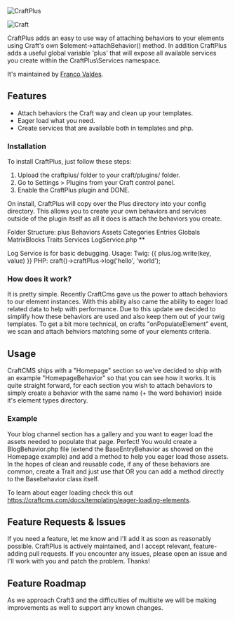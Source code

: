 ![CraftPlus](http://i.imgur.com/WOyDB0x.png)

![Craft](https://img.shields.io/badge/craft-v2.6-red.svg)

CraftPlus adds an easy to use way of attaching behaviors to your elements using Craft's own $element->attachBehavior() method. 
In addition CraftPlus adds a useful global variable 'plus' that will expose all available services you create within the CraftPlus\Services namespace.

It's maintained by [Franco Valdes](https://github.com/fvaldes33).


## Features
- Attach behaviors the Craft way and clean up your templates.
- Eager load what you need.
- Create services that are available both in templates and php.

### Installation

To install CraftPlus, just follow these steps:

1. Upload the craftplus/ folder to your craft/plugins/ folder.
2. Go to Settings > Plugins from your Craft control panel.
3. Enable the CraftPlus plugin and DONE.

On install, CraftPlus will copy over the Plus directory into your config directory.
This allows you to create your own behaviors and services outside of the plugin itself 
as all it does is attach the behaviors you create. 

Folder Structure:
    plus
        Behaviors
            Assets
            Categories
            Entries
            Globals
            MatrixBlocks
            Traits
        Services
            LogService.php **

Log Service is for basic debugging. 
    Usage: 
        Twig: {{ plus.log.write(key, value) }}
        PHP: craft()->craftPlus->log('hello', 'world');

### How does it work?

It is pretty simple. Recently CraftCms gave us the power to attach behaviors to our element instances. With this ability also came the ability to eager load related data to help with performance. Due to this update we decided to simplify how these behaviors are used and also keep them out of your twig templates. To get a bit more technical, on crafts "onPopulateElement" event, we scan and attach behviors matching some of your elements criteria.


## Usage

CraftCMS ships with a "Homepage" section so we've decided to ship with an example "HomepageBehavior" so that you can see how it works. It is quite straight forward, for each section you wish to attach behaviors to simply create a behavior with the same name (+ the word behavior) inside it's element types directory. 


### Example

Your blog channel section has a gallery and you want to eager load the assets needed to populate that page. Perfect! You would create a BlogBehavior.php file (extend the BaseEntryBehavior as showed on the Homepage example) and add a method to help you eager load those assets. In the hopes of clean and reusable code, if any of these behaviors are common, create a Trait and just use that OR you can add a method directly to the Basebehavior class itself.

To learn about eager loading check this out https://craftcms.com/docs/templating/eager-loading-elements.


## Feature Requests & Issues

If you need a feature, let me know and I'll add it as soon as reasonably possible. CraftPlus is actively maintained, and I accept relevant, feature-adding pull requests. If you encounter any issues, please open an issue and I'll work with you and patch the problem. Thanks!


## Feature Roadmap
As we approach Craft3 and the difficulties of multisite we will be making improvements as well to support any known changes.

